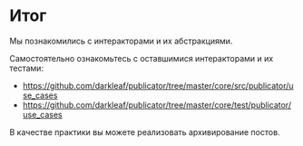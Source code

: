 # Итог

Мы познакомились с интеракторами и их абстракциями.

Самостоятельно ознакомьтесь с оставшимися интеракторами и их тестами:

+ https://github.com/darkleaf/publicator/tree/master/core/src/publicator/use_cases
+ https://github.com/darkleaf/publicator/tree/master/core/test/publicator/use_cases

В качестве практики вы можете реализовать архивирование постов.
